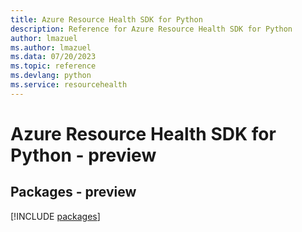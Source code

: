 ```yaml
---
title: Azure Resource Health SDK for Python
description: Reference for Azure Resource Health SDK for Python
author: lmazuel
ms.author: lmazuel
ms.data: 07/20/2023
ms.topic: reference
ms.devlang: python
ms.service: resourcehealth
---
```

# Azure Resource Health SDK for Python - preview
## Packages - preview
[!INCLUDE [packages](resource-health-index.md)]